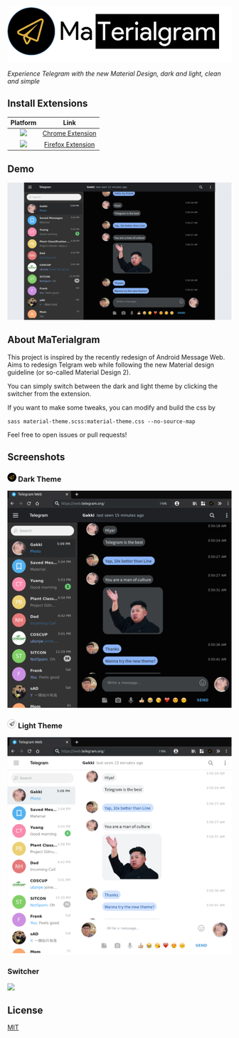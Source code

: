 
<img src="images/banner.png" >

*Experience Telegram with the new Material Design, dark and light, clean and simple*

## Install Extensions

|Platform|Link|
|:-:|:-:|
|[<img src = "https://i.imgur.com/zv5G8Ly.png" width="30px">](https://chrome.google.com/webstore/detail/aebgckccbkgbeigkkdglihleeipanoan)| [Chrome Extension](https://chrome.google.com/webstore/detail/aebgckccbkgbeigkkdglihleeipanoan)|
|[<img src = "https://i.imgur.com/M6KOVju.png" width="25px">](https://addons.mozilla.org/en-US/firefox/addon/materialgram/)| [Firefox Extension](https://addons.mozilla.org/en-US/firefox/addon/materialgram/)|

## Demo
<img src="images/demo.gif">

## About MaTerialgram
This project is inspired by the recently redesign of Android Message Web. Aims to redesign Telgram web while following the new Material design guideline (or so-called Material Design 2). 

You can simply switch between the dark and light theme by clicking the switcher from the extension.

If you want to make some tweaks, you can modify and build the css by

```
sass material-theme.scss:material-theme.css --no-source-map 
```

Feel free to open issues or pull requests!

## Screenshots

### <img src="icons/icon-dark.png" height="20px"> Dark Theme
<img src="images/dark-theme.png">

### <img src="icons/icon-white.png" height="20px"> Light Theme
<img src="images/light-theme.png">

### Switcher
<img src="https://i.imgur.com/Qdy9nuv.pngg">

## License
[MIT](LICENSE)

